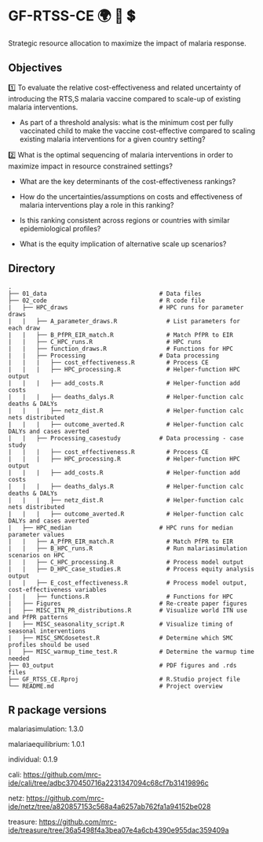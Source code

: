 # GF-RTSS-CE  :earth_africa: :syringe: :heavy_dollar_sign:
Strategic resource allocation to maximize the impact of malaria response.

## Objectives
:one: To evaluate the relative cost-effectiveness and related uncertainty of introducing the RTS,S malaria vaccine compared to scale-up of existing malaria interventions. 

   - As part of a threshold analysis: what is the minimum cost per fully vaccinated child to make the vaccine cost-effective compared to scaling existing malaria interventions for a given country setting?  

:two: What is the optimal sequencing of malaria interventions in order to maximize impact in resource constrained settings? 

   - What are the key determinants of the cost-effectiveness rankings? 

   - How do the uncertainties/assumptions on costs and effectiveness of malaria interventions play a role in this ranking? 

   - Is this ranking consistent across regions or countries with similar epidemiological profiles? 

   - What is the equity implication of alternative scale up scenarios? 


## Directory

```
.
├── 01_data                                # Data files
├── 02_code                                # R code file
|   ├── HPC_draws                          # HPC runs for parameter draws
|   |   ├── A_parameter_draws.R              # List parameters for each draw
|   |   ├── B_PfPR_EIR_match.R               # Match PfPR to EIR
|   |   ├── C_HPC_runs.R                     # HPC runs
|   |   ├── function_draws.R                 # Functions for HPC
|   |   ├── Processing                     # Data processing
|   |   |   ├── cost_effectiveness.R         # Process CE
|   |   |   ├── HPC_processing.R             # Helper-function HPC output
|   |   |   ├── add_costs.R                  # Helper-function add costs
|   |   |   ├── deaths_dalys.R               # Helper-function calc deaths & DALYs
|   |   |   ├── netz_dist.R                  # Helper-function calc nets distributed
|   |   |   ├── outcome_averted.R            # Helper-function calc DALYs and cases averted
|   |   ├── Processing_casestudy           # Data processing - case study
|   |   |   ├── cost_effectiveness.R         # Process CE
|   |   |   ├── HPC_processing.R             # Helper-function HPC output
|   |   |   ├── add_costs.R                  # Helper-function add costs
|   |   |   ├── deaths_dalys.R               # Helper-function calc deaths & DALYs
|   |   |   ├── netz_dist.R                  # Helper-function calc nets distributed
|   |   |   ├── outcome_averted.R            # Helper-function calc DALYs and cases averted
|   ├── HPC_median                         # HPC runs for median parameter values
|   |   ├── A_PfPR_EIR_match.R               # Match PfPR to EIR
|   |   ├── B_HPC_runs.R                     # Run malariasimulation scenarios on HPC
|   |   ├── C_HPC_processing.R               # Process model output
|   |   ├── D_HPC_case_studies.R             # Process equity analysis output
|   |   ├── E_cost_effectiveness.R           # Process model output, cost-effectiveness variables
|   |   ├── functions.R                      # Functions for HPC
|   ├── Figures                            # Re-create paper figures
|   ├── MISC_ITN_PR_distributions.R        # Visualize world ITN use and PfPR patterns
|   ├── MISC_seasonality_script.R          # Visualize timing of seasonal interventions
|   ├── MISC_SMCdosetest.R                 # Determine which SMC profiles should be used
|   ├── MISC_warmup_time_test.R            # Determine the warmup time needed
├── 03_output                              # PDF figures and .rds files
├── GF_RTSS_CE.Rproj                       # R.Studio project file
└── README.md                              # Project overview

```

## R package versions

malariasimulation: 1.3.0

malariaequilibrium: 1.0.1

individual: 0.1.9

cali: https://github.com/mrc-ide/cali/tree/adbc370450716a2231347094c68cf7b31419896c

netz: https://github.com/mrc-ide/netz/tree/a820857153c568a4a6257ab762fa1a94152be028

treasure: https://github.com/mrc-ide/treasure/tree/36a5498f4a3bea07e4a6cb4390e955dac359409a



